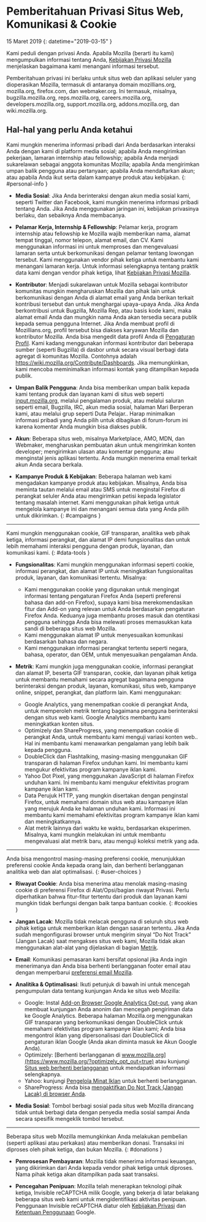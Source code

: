 # Pemberitahuan Privasi Situs Web, Komunikasi & Cookie

15 Maret 2019
{: datetime="2019-03-15" }

Kami peduli dengan privasi Anda. Apabila Mozilla (berarti itu kami) mengumpulkan informasi tentang Anda, [Kebijakan Privasi Mozilla](https://www.mozilla.org/privacy/) menjelaskan bagaimana kami menangani informasi tersebut.

Pemberitahuan privasi ini berlaku untuk situs web dan aplikasi seluler yang dioperasikan Mozilla, termasuk di antaranya domain mozillians.org, mozilla.org, firefox.com, dan webmaker.org. Ini termasuk, misalnya, bugzilla.mozilla.org, reps.mozilla.org, careers.mozilla.org, developers.mozilla.org, support.mozilla.org, addons.mozilla.org, dan wiki.mozilla.org.

## Hal-hal yang perlu Anda ketahui

Kami mungkin menerima informasi pribadi dari Anda berdasarkan interaksi Anda dengan kami di platform media sosial; apabila Anda mengirimkan pekerjaan, lamaran internship atau fellowship; apabila Anda menjadi sukarelawan sebagai anggota komunitas Mozilla; apabila Anda mengirimkan umpan balik pengguna atau pertanyaan; apabila Anda mendaftarkan akun; atau apabila Anda ikut serta dalam kampanye produk atau kebijakan. 
{: #personal-info }

* **Media Sosial**: Jika Anda berinteraksi dengan akun media sosial kami, seperti Twitter dan Facebook, kami mungkin menerima informasi pribadi tentang Anda. Jika Anda menggunakan jaringan ini, kebijakan privasinya berlaku, dan sebaiknya Anda membacanya.

* **Pelamar Kerja, Internship & Fellowship**: Pelamar kerja, program internship atau fellowship ke Mozilla wajib memberikan nama, alamat tempat tinggal, nomor telepon, alamat email, dan CV. Kami menggunakan informasi ini untuk memproses dan mengevaluasi lamaran serta untuk berkomunikasi dengan pelamar tentang lowongan tersebut. Kami menggunakan vendor pihak ketiga untuk membantu kami menangani lamaran kerja. Untuk informasi selengkapnya tentang praktik data kami dengan vendor pihak ketiga, lihat [Kebijakan Privasi Mozilla](https://www.mozilla.org/privacy/).

* **Kontributor**: Menjadi sukarelawan untuk Mozilla sebagai kontributor komunitas mungkin mengharuskan Mozilla dan pihak lain untuk berkomunikasi dengan Anda di alamat email yang Anda berikan terkait kontribusi tersebut dan untuk menghargai upaya-upaya Anda. Jika Anda berkontribusi untuk Bugzilla, Mozilla Rep, atau basis kode kami, maka alamat email Anda dan mungkin nama Anda akan tersedia secara publik kepada semua pengguna Internet. Jika Anda membuat profil di Mozillians.org, profil tersebut bisa diakses karyawan Mozilla dan kontributor Mozilla. Anda bisa mengedit data profil Anda di [Pengaturan Profil](https://mozillians.org/user/edit). Kami kadang menggunakan informasi kontributor dari beberapa sumber (seperti Bugzilla) di dasbor untuk secara visual berbagi data agregat di komunitas Mozilla. Contohnya adalah <https://wiki.mozilla.org/Contribute/Dashboards>. Jika memungkinkan, kami mencoba meminimalkan informasi kontak yang ditampilkan kepada publik.

* **Umpan Balik Pengguna**: Anda bisa memberikan umpan balik kepada kami tentang produk dan layanan kami di situs web seperti [input.mozilla.org](https://input.mozilla.org/), melalui pengalaman produk, atau melalui saluran seperti email, Bugzilla, IRC, akun media sosial, halaman Mari Berperan kami, atau melalui grup seperti Duta Pelajar.. Harap minimalkan informasi pribadi yang Anda pilih untuk dibagikan di forum-forum ini karena komentar Anda mungkin bisa diakses publik.

* **Akun**: Beberapa situs web, misalnya Marketplace, AMO, MDN, dan Webmaker, mengharuskan pembuatan akun untuk mengirimkan konten developer; mengirimkan ulasan atau komentar pengguna; atau menginstal jenis aplikasi tertentu. Anda mungkin menerima email terkait akun Anda secara berkala. 

* **Kampanye Produk & Kebijakan**: Beberapa halaman web kami mengadakan kampanye produk atau kebijakan. Misalnya, Anda bisa meminta tautan melalui email atau SMS untuk menginstal Firefox di perangkat seluler Anda atau mengirimkan petisi kepada legislator tentang masalah internet. Kami menggunakan pihak ketiga untuk mengelola kampanye ini dan menangani semua data yang Anda pilih untuk dikirimkan.
{: #campaigns }

---------------------------------------

Kami mungkin menggunakan cookie, GIF transparan, analitika web pihak ketiga, informasi perangkat, dan alamat IP demi fungsionalitas dan untuk lebih memahami interaksi pengguna dengan produk, layanan, dan komunikasi kami.
{: #data-tools }

* **Fungsionalitas**: Kami mungkin menggunakan informasi seperti cookie, informasi perangkat, dan alamat IP untuk meningkatkan fungsionalitas produk, layanan, dan komunikasi tertentu. Misalnya:
    * Kami menggunakan cookie yang digunakan untuk mengingat informasi tentang pengaturan Firefox Anda (seperti preferensi bahasa dan add-on Firefox), supaya kami bisa merekomendasikan fitur dan Add-on yang relevan untuk Anda berdasarkan pengaturan Firefox Anda. Keduanya juga membantu proses masuk dan otentikasi pengguna sehingga Anda bisa melewati proses memasukkan kata sandi di beberapa situs web Mozilla.
    * Kami menggunakan alamat IP untuk menyesuaikan komunikasi berdasarkan bahasa dan negara.
    * Kami menggunakan informasi perangkat tertentu seperti negara, bahasa, operator, dan OEM, untuk menyesuaikan pengalaman Anda.

* **Metrik**: Kami mungkin juga menggunakan cookie, informasi perangkat dan alamat IP, beserta GIF transparan, cookie, dan layanan pihak ketiga untuk membantu memahami secara agregat bagaimana pengguna berinteraksi dengan produk, layanan, komunikasi, situs web, kampanye online, snippet, perangkat, dan platform lain. Kami menggunakan:
    * Google Analytics, yang menempatkan cookie di perangkat Anda, untuk memperoleh metrik tentang bagaimana pengguna berinteraksi dengan situs web kami. Google Analytics membantu kami meningkatkan konten situs.
    * Optimizely dan ShareProgress, yang menempatkan cookie di perangkat Anda, untuk membantu kami menguji variasi konten web.. Hal ini membantu kami menawarkan pengalaman yang lebih baik kepada pengguna.
    * DoubleClick dan Flashtalking, masing-masing menggunakan GIF transparan di halaman Firefox unduhan kami. Ini membantu kami mengukur efektivitas program kampanye iklan kami.
    * Yahoo Dot Pixel, yang menggunakan JavaScript di halaman Firefox unduhan kami. Ini membantu kami mengukur efektivitas program kampanye iklan kami. 
    * Data Perujuk HTTP, yang mungkin disertakan dengan penginstal Firefox, untuk memahami domain situs web atau kampanye iklan yang merujuk Anda ke halaman unduhan kami. Informasi ini membantu kami memahami efektivitas program kampanye iklan kami dan meningkatkannya.
    * Alat metrik lainnya dari waktu ke waktu, berdasarkan eksperimen. Misalnya, kami mungkin melakukan ini untuk membantu mengevaluasi alat metrik baru, atau menguji koleksi metrik yang ada.

---------------------------------------

Anda bisa mengontrol masing-masing preferensi cookie, menunjukkan preferensi cookie Anda kepada orang lain, dan berhenti berlangganan analitika web dan alat optimalisasi. 
{: #user-choices }

* **Riwayat Cookie**: Anda bisa menerima atau menolak masing-masing cookie di preferensi Firefox di Alat/Opsi/bagian riwayat Privasi. Perlu diperhatikan bahwa fitur-fitur tertentu dari produk dan layanan kami mungkin tidak berfungsi dengan baik tanpa bantuan cookie.
{: #cookies }

* **Jangan Lacak**: Mozilla tidak melacak pengguna di seluruh situs web pihak ketiga untuk memberikan iklan dengan sasaran tertentu. Jika Anda sudah mengonfigurasi browser untuk mengirim sinyal “Do Not Track” (Jangan Lacak) saat mengakses situs web kami, Mozilla tidak akan menggunakan alat-alat yang dijelaskan di bagian [Metrik](#data-tools).

* **Email**: Komunikasi pemasaran kami bersifat opsional jika Anda ingin menerimanya dan Anda bisa berhenti berlangganan footer email atau dengan memperbarui [preferensi email Mozilla](https://www.mozilla.org/newsletter/recovery/).

* **Analitika & Optimalisasi**: Ikuti petunjuk di bawah ini untuk mencegah pengumpulan data tentang kunjungan Anda ke situs web Mozilla:
    *  Google: Instal [Add-on Browser Google Analytics Opt-out](https://tools.google.com/dlpage/gaoptout), yang akan membuat kunjungan Anda anonim dan mencegah pengiriman data ke Google Analytics. Beberapa halaman Mozilla.org menggunakan GIF transparan yang berkomunikasi dengan DoubleClick untuk memahami efektivitas program kampanye iklan kami; Anda bisa mengontrol iklan yang dipersonalisasi dari DoubleClick di pengaturan iklan Google (Anda akan diminta masuk ke Akun Google Anda).
    *  Optimizely: [Berhenti berlangganan di www.mozilla.org](https://www.mozilla.org/?optimizely_opt_out=true) atau kunjungi [Situs web berhenti berlangganan](https://www.optimizely.com/opt_out) untuk mendapatkan informasi selengkapnya.
    *  Yahoo: kunjungi [Pengelola Minat Iklan](https://aim.yahoo.com/aim/us/en/optout/) untuk berhenti berlangganan.
    *  ShareProgress: Anda bisa [mengaktifkan Do Not Track (Jangan Lacak) di browser Anda](https://support.mozilla.org/kb/how-do-i-turn-do-not-track-feature).

* **Media Sosial**: Tombol berbagi sosial pada situs web Mozilla dirancang tidak untuk berbagi data dengan penyedia media sosial sampai Anda secara spesifik mengeklik tombol tersebut.

---------------------------------------

Beberapa situs web Mozilla memungkinkan Anda melakukan pembelian (seperti aplikasi atau perkakas) atau memberikan donasi. Transaksi ini diproses oleh pihak ketiga, dan bukan Mozilla. 
{: #donations }

* **Pemrosesan Pembayaran**: Mozilla tidak menerima informasi keuangan, yang dikirimkan dari Anda kepada vendor pihak ketiga untuk diproses. Nama pihak ketiga akan ditampilkan pada saat transaksi.

* **Pencegahan Penipuan**: Mozilla telah menerapkan teknologi pihak ketiga, Invisible reCAPTCHA milik Google, yang bekerja di latar belakang beberapa situs web kami untuk mengidentifikasi aktivitas penipuan. Penggunaan Invisible reCAPTCHA diatur oleh [Kebijakan Privasi](https://www.google.com/intl/en/policies/privacy/) dan [Ketentuan Penggunaan](https://www.google.com/intl/en/policies/terms/) Google.
